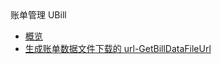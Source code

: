 <div class="sidebar_title"> 账单管理 UBill</div>

* [概览](api/ubill-api/README)
* [生成账单数据文件下载的 url-GetBillDataFileUrl](api/ubill-api/get_bill_data_file_url)
